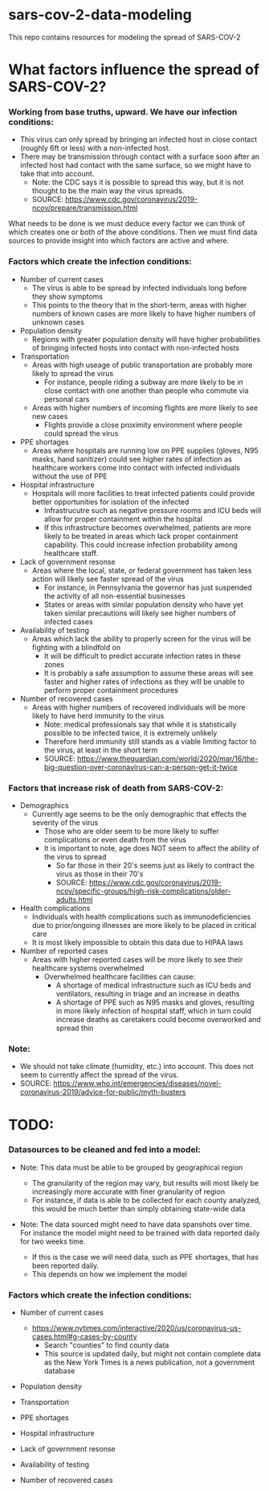 # sars-cov-2-data-modeling
This repo contains resources for modeling the spread of SARS-COV-2

# What factors influence the spread of SARS-COV-2?

### Working from base truths, upward. We have our infection conditions:
* This virus can only spread by bringing an infected host in close contact (roughly 6ft or less) with a non-infected host.
* There may be transmission through contact with a surface soon after an infected host had contact with the same surface, so we might have to take that into account.
  * Note: the CDC says it is possible to spread this way, but it is not thought to be the main way the virus spreads.
  * SOURCE: https://www.cdc.gov/coronavirus/2019-ncov/prepare/transmission.html

What needs to be done is we must deduce every factor we can think of which creates one or both of the above conditions.
Then we must find data sources to provide insight into which factors are active and where.

### Factors which create the infection conditions:
* Number of current cases
  * The virus is able to be spread by infected individuals long before they show symptoms
  * This points to the theory that in the short-term, areas with higher numbers of known cases are more likely to have higher numbers of unknown cases
* Population density
  * Regions with greater population density will have higher probabilities of bringing infected hosts into contact with non-infected hosts
* Transportation
  * Areas with high useage of public transportation are probably more likely to spread the virus
    * For instance, people riding a subway are more likely to be in close contact with one another than people who commute via personal cars
  * Areas with higher numbers of incoming flights are more likely to see new cases
    * Flights provide a close proximity environment where people could spread the virus
* PPE shortages
  * Areas where hospitals are running low on PPE supplies (gloves, N95 masks, hand sanitizer) could see higher rates of infection as healthcare workers come into contact with infected individuals without the use of PPE
* Hospital infrastructure
  * Hospitals will more facilities to treat infected patients could provide better opportunities for isolation of the infected
    * Infrastrucutre such as negative pressure rooms and ICU beds will allow for proper containment within the hospital
    * If this infrastructure becomes overwhelmed, patients are more likely to be treated in areas which lack proper containment capability. This could increase infection probability among healthcare staff.
* Lack of government resonse
  * Areas where the local, state, or federal government has taken less action will likely see faster spread of the virus
    * For instance, in Pennsylvania the governor has just suspended the activity of all non-essential businesses
    * States or areas with similar population density who have yet taken similar precautions will likely see higher numbers of infected cases
* Availability of testing
  * Areas which lack the ability to properly screen for the virus will be fighting with a blindfold on
    * It will be difficult to predict accurate infection rates in these zones
    * It is probably a safe assumption to assume these areas will see faster and higher rates of infections as they will be unable to perform proper containment procedures
* Number of recovered cases
  * Areas with higher numbers of recovered individuals will be more likely to have herd immunity to the virus
    * Note: medical professionals say that while it is statistically possible to be infected twice, it is extremely unlikely
    * Therefore herd immunity still stands as a viable limiting factor to the virus, at least in the short term
    * SOURCE: https://www.theguardian.com/world/2020/mar/16/the-big-question-over-coronavirus-can-a-person-get-it-twice


### Factors that increase risk of death from SARS-COV-2:
* Demographics
  * Currently age seems to be the only demographic that effects the severity of the virus
    * Those who are older seem to be more likely to suffer complications or even death from the virus
    * It is important to note, age does NOT seem to affect the ability of the virus to spread
      * So far those in their 20's seems just as likely to contract the virus as those in their 70's
      * SOURCE: https://www.cdc.gov/coronavirus/2019-ncov/specific-groups/high-risk-complications/older-adults.html
* Health complications   
  * Individuals with health complications such as immunodeficiencies due to prior/ongoing illnesses are more likely to be placed in critical care
  * It is most likely impossible to obtain this data due to HIPAA laws
* Number of reported cases
  * Areas with higher reported cases will be more likely to see their healthcare systems overwhelmed
    * Overwhelmed healthcare facilities can cause:
      * A shortage of medical infrastructure such as ICU beds and ventilators, resulting in triage and an increase in deaths
      * A shortage of PPE such as N95 masks and gloves, resulting in more likely infection of hospital staff, which in turn could increase deaths as caretakers could become overworked and spread thin


### Note:
* We should not take climate (humidity, etc.) into account. This does not seem to currently affect the spread of the virus.
* SOURCE: https://www.who.int/emergencies/diseases/novel-coronavirus-2019/advice-for-public/myth-busters

# TODO:

### Datasources to be cleaned and fed into a model:
* Note: This data must be able to be grouped by geographical region
  * The granularity of the region may vary, but results will most likely be increasingly more accurate with finer granularity of region
  * For instance, if data is able to be collected for each county analyzed, this would be much better than simply obtaining state-wide data

* Note: The data sourced might need to have data spanshots over time. For instance the model might need to be trained with data reported daily for two weeks time.
  * If this is the case we will need data, such as PPE shortages, that has been reported daily.
  * This depends on how we implement the model

### Factors which create the infection conditions:
* Number of current cases
  * https://www.nytimes.com/interactive/2020/us/coronavirus-us-cases.html#g-cases-by-county
    * Search "counties" to find county data
    * This source is updated daily, but might not contain complete data as the New York Times is a news publication, not a government database

* Population density

* Transportation

* PPE shortages

* Hospital infrastructure

* Lack of government resonse

* Availability of testing

* Number of recovered cases
